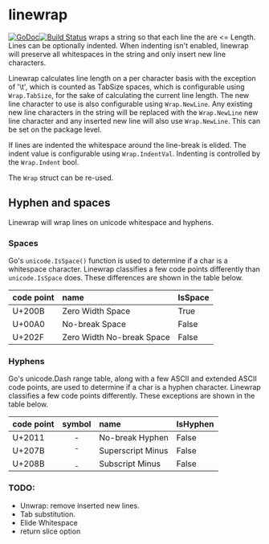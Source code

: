 # linewrap
[![GoDoc](https://godoc.org/github.com/mohae/linewrap?status.svg)](https://godoc.org/github.com/mohae/linewrap)[![Build Status](https://travis-ci.org/mohae/linewrap.png)](https://travis-ci.org/mohae/linewrap)
wraps a string so that each line the are <= Length. Lines can be optionally indented. When indenting isn't enabled, linewrap will preserve all whitespaces in the string and only insert new line characters.

Linewrap calculates line length on a per character basis with the exception of '\t', which is counted as TabSize spaces, which is configurable using `Wrap.TabSize`, for the sake of calculating the current line length. The new line character to use is also configurable using `Wrap.NewLine`. Any existing new line characters in the string  will be replaced with the `Wrap.NewLine` new line character and any inserted new line will also use `Wrap.NewLine`. This can be set on the package level.

If lines are indented the whitespace around the line-break is elided. The indent value is configurable using `Wrap.IndentVal`. Indenting is controlled by the `Wrap.Indent` bool.

The `Wrap` struct can be re-used.

## Hyphen and spaces
Linewrap will wrap lines on unicode whitespace and hyphens.



### Spaces
Go's `unicode.IsSpace()` function is used to determine if a char is a whitespace character. Linewrap classifies a few code points differently than `unicode.IsSpace` does. These differences are shown in the table below.

code point|name|IsSpace  
--|:--|:--  
U+200B|Zero Width Space|True  
U+00A0|No-break Space|False  
U+202F|Zero Width No-break Space|False

### Hyphens
Go's unicode.Dash range table, along with a few ASCII and extended ASCII code points, are used to determine if a char is a hyphen character. Linewrap classifies a few code points differently. These exceptions are shown in the table below.

code point|symbol|name|IsHyphen  
--|:--:|:--|:--  
U+2011|‑|No-break Hyphen|False  
U+207B|⁻|Superscript Minus|False  
U+208B|₋|Subscript Minus|False

### TODO:

* Unwrap: remove inserted new lines.
* Tab substitution.
* Elide Whitespace
* return slice option
